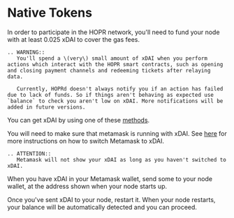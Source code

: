 <!-- ---
description: 'Learn about why HOPR needs two kinds of tokens to run, and how to get them.'
--- -->

# Native Tokens

In order to participate in the HOPR network, you'll need to fund your node with at least 0.025 xDAI to cover the gas fees.

```eval_rst
.. WARNING::
   You'll spend a \(very\) small amount of xDAI when you perform actions which interact with the HOPR smart contracts, such as opening and closing payment channels and redeeming tickets after relaying data.

   Currently, HOPRd doesn't always notify you if an action has failed due to lack of funds. So if things aren't behaving as expected use `balance` to check you aren't low on xDAI. More notifications will be added in future versions.
```

You can get xDAI by using one of these [methods](https://www.xdaichain.com/for-users/get-xdai-tokens).

You will need to make sure that metamask is running with xDAI. See [here](https://www.xdaichain.com/for-users/wallets/metamask) for more instructions on how to switch Metamask to xDAI.

```eval_rst
.. ATTENTION::
   Metamask will not show your xDAI as long as you haven't switched to xDAI.
```

When you have xDAI in your Metamask wallet, send some to your node wallet, at the address shown when your node starts up.

Once you've sent xDAI to your node, restart it. When your node restarts, your balance will be automatically detected and you can proceed.
